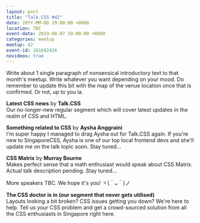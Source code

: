 ```yaml
---
layout: post
title: "Talk.CSS #42"
date: 20YY-MM-DD 19:00:00 +0800
location: TBC
event-date: 2019-08-07 19:00:00 +0800
categories: meetup
meetup: 42
event-id: 261692426
novideos: true
---
```

Write about 1 single paragraph of nonsensical introductory text to that month's meetup. Write whatever you want depending on your mood. Do remember to update this bit with the map of the venue location once that is confirmed. Or not, up to you la.

**Latest CSS news** by **Talk.CSS**  
Our no-longer-new regular segment which will cover latest updates in the realm of CSS and HTML.

**Something related to CSS** by **Aysha Anggraini**  
I'm super happy I managed to drag Aysha out for Talk.CSS again. If you're new to SingaporeCSS, Aysha is one of our top local frontend devs and she'll update me on the talk topic soon. Stay tuned…

**CSS Matrix** by **Murray Bourne**  
Makes perfect sense that a math enthusiast would speak about CSS Matrix. Actual talk description pending. Stay tuned…

More speakers TBC. We hope it's you! <span class="o-kaomoji">ヾ(＾ᴗ＾)ノ</span>

**The CSS doctor is in (our segment that never gets utilised)**  
Layouts looking a bit broken? CSS issues getting you down? We're here to help. Tell us your CSS problem and get a crowd-sourced solution from all the CSS enthusiasts in Singapore right here.
